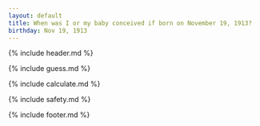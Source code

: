 ```yaml
---
layout: default
title: When was I or my baby conceived if born on November 19, 1913?
birthday: Nov 19, 1913
---
```


{% include header.md %}

{% include guess.md %}

{% include calculate.md %}

{% include safety.md %}

{% include footer.md %}




